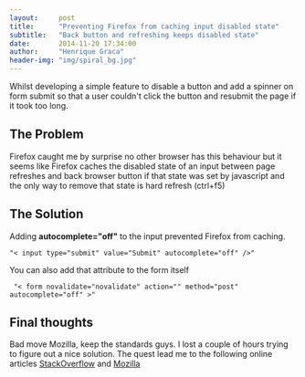 ```yaml
---
layout:     post
title:      "Preventing Firefox from caching input disabled state"
subtitle:   "Back button and refreshing keeps disabled state"
date:       2014-11-20 17:34:00
author:     "Henrique Graca"
header-img: "img/spiral_bg.jpg"
---
```

<p>
    Whilst developing a simple feature to disable a button and add a spinner on form submit so that a user couldn't click the button and resubmit the page if it took too long.
</p>
<h2 class="section-heading">The Problem</h2>

<p>Firefox caught me by surprise no other browser has this behaviour but it seems like Firefox caches the disabled state of an input between page refreshes and back browser button if that state was set by javascript and the only way to remove that state is hard refresh (ctrl+f5) </p>

<h2 class="section-heading">The Solution</h2>

<p>Adding <strong>autocomplete="off"</strong> to the input prevented Firefox from caching.</p>

<pre><code>"< input type="submit" value="Submit" autocomplete="off" />"
</code></pre>

<p>You can also add that attribute to the form itself</p>

<pre><code> "< form novalidate="novalidate" action="" method="post" autocomplete="off" >"
</code></pre>


<h2 class="section-heading">Final thoughts</h2>

<p>
    Bad move Mozilla, keep the standards guys. I lost a couple of hours trying to figure out a nice solution. The quest lead me to the following online articles
<a href="http://stackoverflow.com/questions/5985839/bug-with-firefox-disabled-attribute-of-input-not-resetting-when-refreshing">StackOverflow</a> and
<a href="https://bugzilla.mozilla.org/show_bug.cgi?id=654072">Mozilla</a>
</p>
